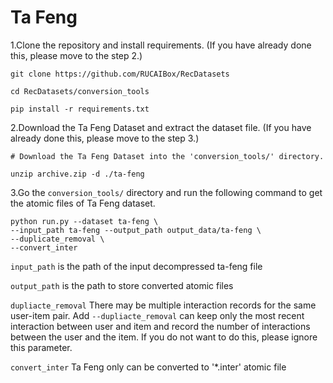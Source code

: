 # Ta Feng

1.Clone the repository and install requirements. 
(If you have already done this, please move to the step 2.)

```
git clone https://github.com/RUCAIBox/RecDatasets

cd RecDatasets/conversion_tools

pip install -r requirements.txt
```

2.Download the Ta Feng Dataset and extract the dataset file.
(If you have already done this, please move to the step 3.)

```
# Download the Ta Feng Dataset into the 'conversion_tools/' directory.

unzip archive.zip -d ./ta-feng
```

3.Go the ``conversion_tools/`` directory 
and run the following command to get the atomic files of Ta Feng dataset.

```
python run.py --dataset ta-feng \ 
--input_path ta-feng --output_path output_data/ta-feng \
--duplicate_removal \ 
--convert_inter
```

`input_path` is the path of the input decompressed ta-feng file

`output_path` is the path to store converted atomic files

 `dupliacte_removal` There may be multiple interaction records for the same user-item pair. Add `--dupliacte_removal` can 
 keep only the most recent interaction between user and item and 
 record the number of interactions between the user and the item. 
 If you do not want to do this, please ignore this parameter.

 `convert_inter` Ta Feng only can be converted to '*.inter' atomic file
